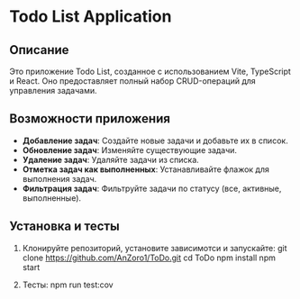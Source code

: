 # Todo List Application

## Описание

Это приложение Todo List, созданное с использованием Vite, TypeScript и React. Оно предоставляет полный набор CRUD-операций для управления задачами.

## Возможности приложения

- **Добавление задач**: Создайте новые задачи и добавьте их в список.
- **Обновление задач**: Изменяйте существующие задачи.
- **Удаление задач**: Удаляйте задачи из списка.
- **Отметка задач как выполненных**: Устанавливайте флажок для выполнения задач.
- **Фильтрация задач**: Фильтруйте задачи по статусу (все, активные, выполненные).

## Установка и тесты

1. Клонируйте репозиторий, установите зависимотси и запускайте:
 git clone https://github.com/AnZoro1/ToDo.git
cd ToDo
npm install
npm start

2. Тесты:
   npm run test:cov


